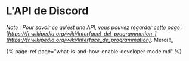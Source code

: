 # L'API de Discord

_Note : Pour savoir ce qu'est une API, vous pouvez regarder cette page :_ [_https://fr.wikipedia.org/wiki/Interface\_de\_programmation_](https://fr.wikipedia.org/wiki/Interface_de_programmation)_. Merci !_

{% page-ref page="what-is-and-how-enable-developer-mode.md" %}



